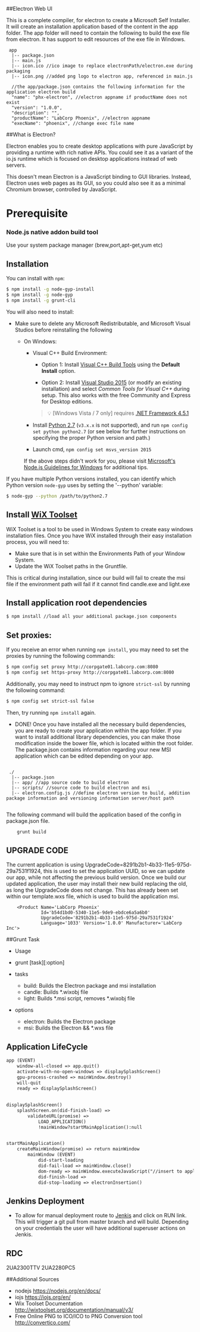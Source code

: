 ##Electron Web UI

This is a complete compiler, for electron to create a Microsoft Self Installer. It will create an installation application based of the content in the app folder. 
The app folder will need to contain the following to build the exe file from electron. It has support to edit resources of the exe file in Windows.

```
 app
  |-- package.json
  |-- main.js
  |-- icon.ico //ico image to replace electronPath/electron.exe during packaging
  |-- icon.png //added png logo to electron app, referenced in main.js
```

```
  //the app/package.json contains the following information for the application electron build
  "name": "phx-electron", //electron appname if productName does not exist
  "version": "1.0.0",
  "description": "",
  "productName": "LabCorp Phoenix", //electron appname
  "execName": "phoenix", //change exec file name
```

##What is Electron?

Electron enables you to create desktop applications with pure JavaScript by providing a runtime with rich native APIs. You could see it as a variant of the io.js runtime which is focused on desktop applications instead of web servers.

This doesn't mean Electron is a JavaScript binding to GUI libraries. Instead, Electron uses web pages as its GUI, so you could also see it as a minimal Chromium browser, controlled by JavaScript.


Prerequisite
=========
### Node.js native addon build tool

Use your system package manager (brew,port,apt-get,yum etc)

Installation
------------

You can install with `npm`:

``` bash
$ npm install -g node-gyp-install
$ npm install -g node-gyp
$ npm install -g grunt-cli


```

You will also need to install:
* Make sure to delete any Microsoft Redistributable, and Microsoft Visual Studios before reinstalling the following


  * On Windows:
    * Visual C++ Build Environment:
      * Option 1: Install [Visual C++ Build Tools](http://landinghub.visualstudio.com/visual-cpp-build-tools) using the **Default Install** option.

      * Option 2: Install [Visual Studio 2015](https://www.visualstudio.com/products/visual-studio-community-vs) (or modify an existing installation) and select *Common Tools for Visual C++* during setup. This also works with the free Community and Express for Desktop editions.

      > :bulb: [Windows Vista / 7 only] requires [.NET Framework 4.5.1](http://www.microsoft.com/en-us/download/details.aspx?id=40773)

    * Install [Python 2.7](https://www.python.org/downloads/) (`v3.x.x` is not supported), and run `npm config set python python2.7` (or see below for further instructions on specifying the proper Python version and path.)
    * Launch cmd, `npm config set msvs_version 2015`

    If the above steps didn't work for you, please visit [Microsoft's Node.js Guidelines for Windows](https://github.com/Microsoft/nodejs-guidelines/blob/master/windows-environment.md#compiling-native-addon-modules) for additional tips.

If you have multiple Python versions installed, you can identify which Python
version `node-gyp` uses by setting the '--python' variable:

``` bash
$ node-gyp --python /path/to/python2.7
```

Install [WiX Toolset](http://wixtoolset.org/)
---------------------------------------------

WiX Toolset is a tool to be used in Windows System to create easy windows installation files. Once you have WiX installed through their easy installation process, you will need to:
* Make sure that is in set within the Environments Path of your Window System.
* Update the WiX Toolset paths in the Gruntfile.

This is critical during installation, since our build will fail to create the msi file if the environment path will fail if it cannot find candle.exe and light.exe


## Install application root dependencies

``` bash
$ npm install //load all your additional package.json components
```


## Set proxies:
If you receive an error when running `npm install`, you may need to set the proxies by running the following commands:
``` bash
$ npm config set proxy http://corpgate01.labcorp.com:8080
$ npm config set https-proxy http://corpgate01.labcorp.com:8080
```

Additionally, you may need to instruct npm to ignore `strict-ssl` by running the following command:
``` bash
$ npm config set strict-ssl false
```

Then, try running `npm install` again.


- DONE!
Once you have installed all the necessary build dependencies, you are ready to create your application within the app folder. If you want to install additional library dependencies, you can make those modification inside the bower file, which is located within the root folder. The package.json contains information regarding your new MSI application which can be edited depending on your app.

```
 
 ./
  |-- package.json
  |-- app/ //app source code to build electron
  |-- scripts/ //source code to build electron and msi
  |-- electron.config.js //define electron version to build, addition package information and versioning information server/host path
  
```
The following command will build the application based of the config in package.json file.

```bash
	grunt build
```



## UPGRADE CODE
The current application is using UpgradeCode=8291b2b1-4b33-11e5-975d-29a7531f1924, this is used to set the application UUID, so we can update our app, while not affecting the previous build version. Once we build our updated application, the user may install their new build replacing the old, as long the UpgradeCode does not change. This has already been set within our template.wxs file, which is used to build the application msi.

```
    <Product Name='LabCorp Phoenix'
             Id='b54d1bd0-5340-11e5-9de9-ebdce6a5a6b0'
             UpgradeCode='8291b2b1-4b33-11e5-975d-29a7531f1924'
             Language='1033' Version='1.0.0' Manufacturer='LabCorp Inc'>
```

##Grunt Task
- Usage
 - grunt [task][:option]

- tasks
    - build:           Builds the Electron package and msi installation
    - candle:          Builds *.wixobj file
    - light:           Builds *.msi script, removes *.wixobj file

- options
    - electron:        Builds the Electron package
    - msi:             Builds the Electron && *.wxs file

## Application LifeCycle
``` txt
app (EVENT)
	window-all-closed => app.quit()
	activate-with-no-open-windows => displaySplashScreen()
	gpu-process-crashed => mainWindow.destroy()
	will-quit
	ready => displaySplashScreen()
		
		
displaySplashScreen()
	splashScreen.on(did-finish-load) => 
		validateURL(promise) => 
			LOAD_APPLICATION()
			!mainWindow?startMainApplication():null
			

startMainApplication()
	createMainWindow(promise) => return mainWindow
		mainWindow (EVENT)
			did-start-loading
			did-fail-load => mainWindow.close()
			dom-ready => mainWindow.executeJavaScript("//insert to application electron identifier to webapp") 
			did-finish-load =>
			did-stop-loading => electronInsertion()
```
	
	
## Jenkins Deployment
* To allow for manual deployment route to [Jenkis](http://bnwphxda:8080/job/electron/view/Pipeline/) and click on RUN link. This will trigger a git pull from master branch and will build. Depending on your credentials the user will have additional superuser actions on Jenkis.

	
	
## RDC
2UA2300TTV
2UA2280PC5


##Additional Sources
- nodejs <https://nodejs.org/en/docs/>
- iojs <https://iojs.org/en/>
- Wix Toolset Documentation <http://wixtoolset.org/documentation/manual/v3/>
- Free Online PNG to ICO/ICO to PNG Conversion tool <http://convertico.com/>